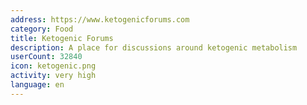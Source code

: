 ```yaml
---
address: https://www.ketogenicforums.com
category: Food
title: Ketogenic Forums
description: A place for discussions around ketogenic metabolism
userCount: 32840
icon: ketogenic.png
activity: very high
language: en
---
```

